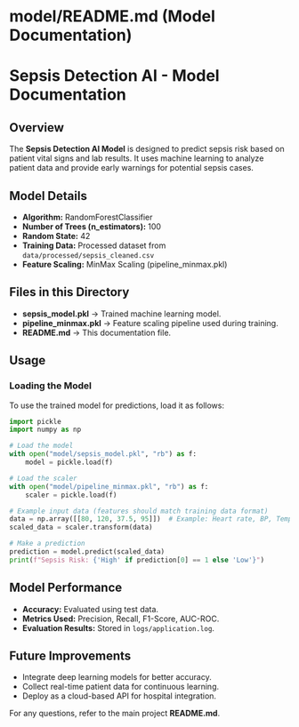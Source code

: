 # model/README.md (Model Documentation)

# Sepsis Detection AI - Model Documentation

## Overview
The **Sepsis Detection AI Model** is designed to predict sepsis risk based on patient vital signs and lab results. It uses machine learning to analyze patient data and provide early warnings for potential sepsis cases.

## Model Details
- **Algorithm:** RandomForestClassifier
- **Number of Trees (n_estimators):** 100
- **Random State:** 42
- **Training Data:** Processed dataset from `data/processed/sepsis_cleaned.csv`
- **Feature Scaling:** MinMax Scaling (pipeline_minmax.pkl)

## Files in this Directory
- **sepsis_model.pkl** → Trained machine learning model.
- **pipeline_minmax.pkl** → Feature scaling pipeline used during training.
- **README.md** → This documentation file.

## Usage
### Loading the Model
To use the trained model for predictions, load it as follows:
```python
import pickle
import numpy as np

# Load the model
with open("model/sepsis_model.pkl", "rb") as f:
    model = pickle.load(f)

# Load the scaler
with open("model/pipeline_minmax.pkl", "rb") as f:
    scaler = pickle.load(f)

# Example input data (features should match training data format)
data = np.array([[80, 120, 37.5, 95]])  # Example: Heart rate, BP, Temp, Oxygen Level
scaled_data = scaler.transform(data)

# Make a prediction
prediction = model.predict(scaled_data)
print(f"Sepsis Risk: {'High' if prediction[0] == 1 else 'Low'}")
```

## Model Performance
- **Accuracy:** Evaluated using test data.
- **Metrics Used:** Precision, Recall, F1-Score, AUC-ROC.
- **Evaluation Results:** Stored in `logs/application.log`.

## Future Improvements
- Integrate deep learning models for better accuracy.
- Collect real-time patient data for continuous learning.
- Deploy as a cloud-based API for hospital integration.

For any questions, refer to the main project **README.md**.